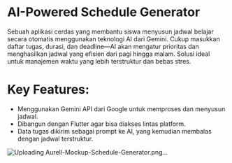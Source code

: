 # AI-Powered Schedule Generator

Sebuah aplikasi cerdas yang membantu siswa menyusun jadwal belajar secara otomatis menggunakan teknologi AI dari Gemini. Cukup masukkan daftar tugas, durasi, dan deadline—AI akan mengatur prioritas dan menghasilkan jadwal yang efisien dari pagi hingga malam. Solusi ideal untuk manajemen waktu yang lebih terstruktur dan bebas stres.

# Key Features:
- Menggunakan Gemini API dari Google untuk memproses dan menyusun jadwal.
- Dibangun dengan Flutter agar bisa diakses lintas platform.
- Data tugas dikirim sebagai prompt ke AI, yang kemudian membalas dengan jadwal terstruktur.

  
![Uploading Aurell-Mockup-Schedule-Generator.png…]()
